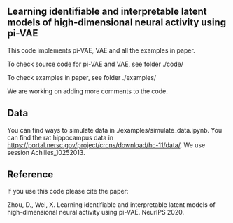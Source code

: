 ## Learning identifiable and interpretable latent models of high-dimensional neural activity using pi-VAE

This code implements pi-VAE, VAE and all the examples in paper.

To check source code for pi-VAE and VAE, see folder ./code/

To check examples in paper, see folder ./examples/

We are working on adding more comments to the code.

## Data
You can find ways to simulate data in ./examples/simulate_data.ipynb. You can find the rat hippocampus data in https://portal.nersc.gov/project/crcns/download/hc-11/data/. We use session Achilles_10252013.

## Reference

If you use this code please cite the paper:

Zhou, D., Wei, X. Learning identifiable and interpretable latent models of high-dimensional neural activity using pi-VAE. NeurIPS 2020.
